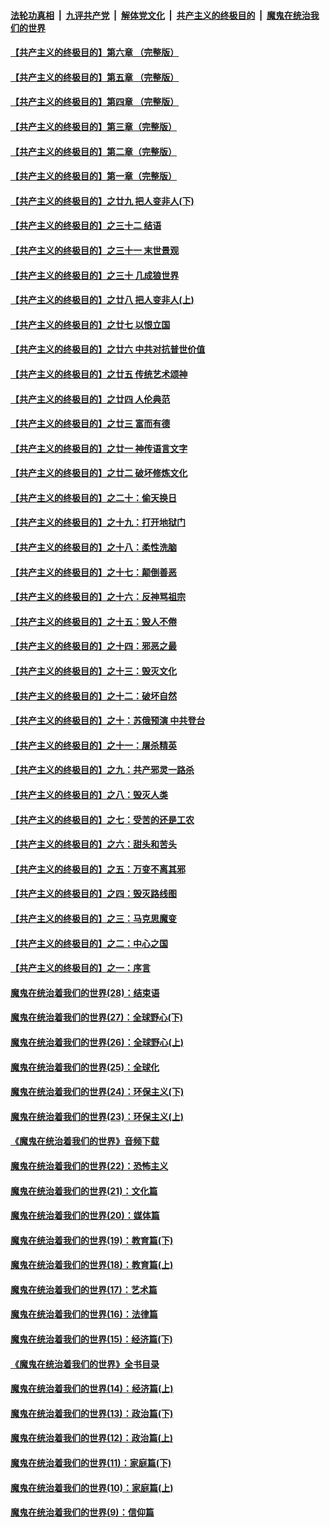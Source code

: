 ####  [法轮功真相](../../../../basic/blob/master/README.md?t=12061439) &nbsp;|&nbsp; [九评共产党](../../../../9ping.md/blob/master/README.md?t=12061439) &nbsp;|&nbsp; [解体党文化](../../../../jtdwh.md/blob/master/README.md?t=12061439)  &nbsp;|&nbsp; [共产主义的终极目的](../../../../gczydzjmd.md/blob/master/README.md?t=12061439) &nbsp;|&nbsp; [魔鬼在统治我们的世界](../../../../mgztzwmdsj.md/blob/master/README.md?t=12061439) 

#### [【共产主义的终极目的】第六章 （完整版）](../pages/nsc422/n11428913.md?t=12061439) 

#### [【共产主义的终极目的】第五章 （完整版）](../pages/nsc422/n11428912.md?t=12061439) 

#### [【共产主义的终极目的】第四章 （完整版）](../pages/nsc422/n11428907.md?t=12061439) 

#### [【共产主义的终极目的】第三章（完整版）](../pages/nsc422/n11428848.md?t=12061439) 

#### [【共产主义的终极目的】第二章（完整版）](../pages/nsc422/n11428831.md?t=12061439) 

#### [【共产主义的终极目的】第一章（完整版）](../pages/nsc422/n11417651.md?t=12061439) 

#### [【共产主义的终极目的】之廿九 把人变非人(下)](../pages/nsc422/n11344140.md?t=12061439) 

#### [【共产主义的终极目的】之三十二 结语](../pages/nsc422/n11360535.md?t=12061439) 

#### [【共产主义的终极目的】之三十一 末世景观](../pages/nsc422/n11351129.md?t=12061439) 

#### [【共产主义的终极目的】之三十 几成狼世界](../pages/nsc422/n11348280.md?t=12061439) 

#### [【共产主义的终极目的】之廿八 把人变非人(上)](../pages/nsc422/n11340492.md?t=12061439) 

#### [【共产主义的终极目的】之廿七 以恨立国](../pages/nsc422/n11336944.md?t=12061439) 

#### [【共产主义的终极目的】之廿六 中共对抗普世价值](../pages/nsc422/n11324785.md?t=12061439) 

#### [【共产主义的终极目的】之廿五 传统艺术颂神](../pages/nsc422/n11296396.md?t=12061439) 

#### [【共产主义的终极目的】之廿四 人伦典范](../pages/nsc422/n11296397.md?t=12061439) 

#### [【共产主义的终极目的】之廿三 富而有德](../pages/nsc422/n11283598.md?t=12061439) 

#### [【共产主义的终极目的】之廿一 神传语言文字](../pages/nsc422/n11263265.md?t=12061439) 

#### [【共产主义的终极目的】之廿二 破坏修炼文化](../pages/nsc422/n11245728.md?t=12061439) 

#### [【共产主义的终极目的】之二十：偷天换日](../pages/nsc422/n11238846.md?t=12061439) 

#### [【共产主义的终极目的】之十九：打开地狱门](../pages/nsc422/n11206376.md?t=12061439) 

#### [【共产主义的终极目的】之十八：柔性洗脑](../pages/nsc422/n11199994.md?t=12061439) 

#### [【共产主义的终极目的】之十七：颠倒善恶](../pages/nsc422/n11179782.md?t=12061439) 

#### [【共产主义的终极目的】之十六：反神骂祖宗](../pages/nsc422/n11166798.md?t=12061439) 

#### [【共产主义的终极目的】之十五：毁人不倦](../pages/nsc422/n11166792.md?t=12061439) 

#### [【共产主义的终极目的】之十四：邪恶之最](../pages/nsc422/n11150249.md?t=12061439) 

#### [【共产主义的终极目的】之十三：毁灭文化](../pages/nsc422/n11135227.md?t=12061439) 

#### [【共产主义的终极目的】之十二：破坏自然](../pages/nsc422/n11135214.md?t=12061439) 

#### [【共产主义的终极目的】之十：苏俄预演 中共登台](../pages/nsc422/n11118424.md?t=12061439) 

#### [【共产主义的终极目的】之十一：屠杀精英](../pages/nsc422/n11118442.md?t=12061439) 

#### [【共产主义的终极目的】之九：共产邪灵一路杀](../pages/nsc422/n11114139.md?t=12061439) 

#### [【共产主义的终极目的】之八：毁灭人类](../pages/nsc422/n11108503.md?t=12061439) 

#### [【共产主义的终极目的】之七：受苦的还是工农](../pages/nsc422/n11101809.md?t=12061439) 

#### [【共产主义的终极目的】之六：甜头和苦头](../pages/nsc422/n11096971.md?t=12061439) 

#### [【共产主义的终极目的】之五：万变不离其邪](../pages/nsc422/n11091285.md?t=12061439) 

#### [【共产主义的终极目的】之四：毁灭路线图](../pages/nsc422/n11086284.md?t=12061439) 

#### [【共产主义的终极目的】之三：马克思魔变](../pages/nsc422/n11061941.md?t=12061439) 

#### [【共产主义的终极目的】之二：中心之国](../pages/nsc422/n11047728.md?t=12061439) 

#### [【共产主义的终极目的】之一：序言](../pages/nsc422/n11086077.md?t=12061439) 

#### [魔鬼在统治着我们的世界(28)：结束语](../pages/nsc422/n10936246.md?t=12061439) 

#### [魔鬼在统治着我们的世界(27)：全球野心(下)](../pages/nsc422/n10928319.md?t=12061439) 

#### [魔鬼在统治着我们的世界(26)：全球野心(上)](../pages/nsc422/n10900318.md?t=12061439) 

#### [魔鬼在统治着我们的世界(25)：全球化](../pages/nsc422/n10788205.md?t=12061439) 

#### [魔鬼在统治着我们的世界(24)：环保主义(下)](../pages/nsc422/n10695307.md?t=12061439) 

#### [魔鬼在统治着我们的世界(23)：环保主义(上)](../pages/nsc422/n10688613.md?t=12061439) 

#### [《魔鬼在统治着我们的世界》音频下载](../pages/nsc422/n10635553.md?t=12061439) 

#### [魔鬼在统治着我们的世界(22)：恐怖主义](../pages/nsc422/n10614727.md?t=12061439) 

#### [魔鬼在统治着我们的世界(21)：文化篇](../pages/nsc422/n10597706.md?t=12061439) 

#### [魔鬼在统治着我们的世界(20)：媒体篇](../pages/nsc422/n10586579.md?t=12061439) 

#### [魔鬼在统治着我们的世界(19)：教育篇(下)](../pages/nsc422/n10564808.md?t=12061439) 

#### [魔鬼在统治着我们的世界(18)：教育篇(上)](../pages/nsc422/n10526970.md?t=12061439) 

#### [魔鬼在统治着我们的世界(17)：艺术篇](../pages/nsc422/n10499093.md?t=12061439) 

#### [魔鬼在统治着我们的世界(16)：法律篇](../pages/nsc422/n10485969.md?t=12061439) 

#### [魔鬼在统治着我们的世界(15)：经济篇(下)](../pages/nsc422/n10469975.md?t=12061439) 

#### [《魔鬼在统治着我们的世界》全书目录](../pages/nsc422/n10464261.md?t=12061439) 

#### [魔鬼在统治着我们的世界(14)：经济篇(上)](../pages/nsc422/n10457370.md?t=12061439) 

#### [魔鬼在统治着我们的世界(13)：政治篇(下)](../pages/nsc422/n10448270.md?t=12061439) 

#### [魔鬼在统治着我们的世界(12)：政治篇(上)](../pages/nsc422/n10444576.md?t=12061439) 

#### [魔鬼在统治着我们的世界(11)：家庭篇(下)](../pages/nsc422/n10440961.md?t=12061439) 

#### [魔鬼在统治着我们的世界(10)：家庭篇(上)](../pages/nsc422/n10435448.md?t=12061439) 

#### [魔鬼在统治着我们的世界(9)：信仰篇](../pages/nsc422/n10432159.md?t=12061439) 

